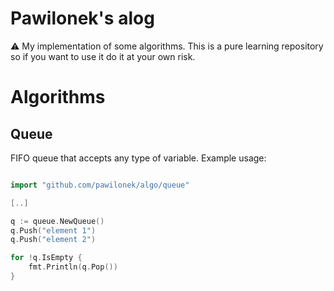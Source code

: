 # Pawilonek's alog

⚠️ My implementation of some algorithms. This is a pure learning repository so if you want to use it do it at your own risk.

# Algorithms

## Queue

FIFO queue that accepts any type of variable.
Example usage:
```go

import "github.com/pawilonek/algo/queue"

[..]

q := queue.NewQueue()
q.Push("element 1")
q.Push("element 2")

for !q.IsEmpty {
    fmt.Println(q.Pop())
}
```

## 
